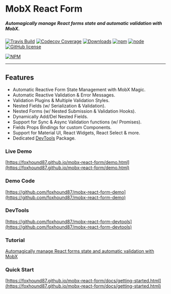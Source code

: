 # MobX React Form

##### Automagically manage React forms state and automatic validation with MobX.

[![Travis Build](https://img.shields.io/travis/foxhound87/mobx-react-form/master.svg)](https://travis-ci.org/foxhound87/mobx-react-form)
[![Codecov Coverage](https://img.shields.io/codecov/c/github/foxhound87/mobx-react-form/master.svg)](https://codecov.io/gh/foxhound87/mobx-react-form)
[![Downloads](https://img.shields.io/npm/dt/mobx-react-form.svg)]()
[![npm](https://img.shields.io/npm/v/mobx-react-form.svg)]()
[![node](https://img.shields.io/node/v/mobx-react-form.svg)]()
[![GitHub license](https://img.shields.io/github/license/foxhound87/mobx-react-form.svg)]()

[![NPM](https://nodei.co/npm/mobx-react-form.png?downloads=true&downloadRank=true&stars=true)](https://nodei.co/npm/mobx-react-form/)

---

## Features

- Automatic Reactive Form State Management with MobX Magic.
- Automatic Reactive Validation & Error Messages.
- Validation Plugins & Multiple Validation Styles.
- Nested Fields (w/ Serialization & Validation).
- Nested Forms (w/ Nested Submission & Validation Hooks).
- Dynamically Add/Del Nested Fields.
- Support for Sync & Async Validation functions (w/ Promises).
- Fields Props Bindings for custom Components.
- Support for Material UI, React Widgets, React Select & more.
- Dedicated [DevTools](https://github.com/foxhound87/mobx-react-form-devtools) Package.

### Live Demo

[https://foxhound87.github.io/mobx-react-form/demo.html](https://foxhound87.github.io/mobx-react-form/demo.html)

### Demo Code

[https://github.com/foxhound87/mobx-react-form-demo](https://github.com/foxhound87/mobx-react-form-demo)

### DevTools

[https://github.com/foxhound87/mobx-react-form-devtools](https://github.com/foxhound87/mobx-react-form-devtools)


### Tutorial

[Automagically manage React forms state and automatic validation with MobX](https://medium.com/@foxhound87/automagically-manage-react-forms-state-with-mobx-and-automatic-validation-2b00a32b9769)

### Quick Start

[https://foxhound87.github.io/mobx-react-form/docs/getting-started.html](https://foxhound87.github.io/mobx-react-form/docs/getting-started.html)

